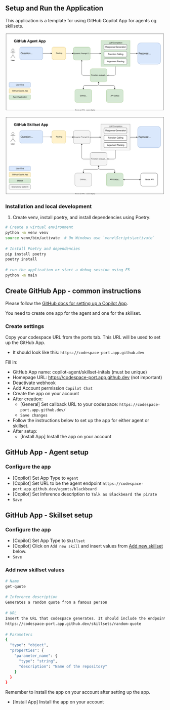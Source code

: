 ## Setup and Run the Application

This application is a template for using GitHub Copilot App for agents og skillsets.

![agents](docs/extensions-agent.drawio.svg)

![skillsets](docs/extensions-skillset.drawio.svg)

### Installation and local development

1. Create venv, install poetry, and install dependencies using Poetry:

```sh
# Create a virtual environment
python -m venv venv
source venv/bin/activate  # On Windows use `venv\Scripts\activate`

# Install Poetry and dependencies
pip install poetry
poetry install

# run the application or start a debug session using F5
python -m main
```
## Create GitHub App - common instructions

Please follow the [GitHub docs for setting up a Copilot App](https://docs.github.com/en/copilot/building-copilot-extensions/creating-a-copilot-extension/creating-a-github-app-for-your-copilot-extension#creating-a-github-app).

You need to create one app for the agent and one for the skillset.

### Create settings
Copy your codespace URL from the ports tab. This URL will be used to set up the GitHub App.
- It should look like this: `https://codespace-port.app.github.dev`

Fill in:
- GitHub App name: copilot-agent/skillset-initals (must be unique)
- Homepage URL: https://codespace-port.app.github.dev (not important)
- Deactivate webhook
- Add Account permission `Copilot Chat`
- Create the app on your account
- After creation:
  - [General] Set callback URL to your codespace: `https://codespace-port.app.github.dev/`
  - `Save changes`
- Follow the instructions below to set up the app for either agent or skillset.
- After setup:
  - [Install App] Install the app on your account

## GitHub App - Agent setup

### Configure the app

- [Copilot] Set App Type to `Agent`
- [Copilot] Set URL to be the agent endpoint `https://codespace-port.app.github.dev/agents/blackbeard`
- [Copilot] Set Inference description to `Talk as Blackbeard the pirate`
- `Save`


## GitHub App - Skillset setup

### Configure the app
- [Copilot] Set App Type to `Skillset`
- [Copilot] Click on `Add new skill` and insert values from [Add new skillset](#add-new-skillset) below.
- `Save`


### Add new skillset values
``` sh
# Name
get-quote

# Inference description
Generates a random quote from a famous person

# URL
Insert the URL that codespace generates. It should include the endpoint.
https://codespace-port.app.github.dev/skillsets/random-quote

# Parameters
{
  "type": "object",
  "properties": {
    "parameter_name": {
      "type": "string",
      "description": "Name of the repository"
    }
  }
}
```

Remember to install the app on your account after setting up the app.
- [Install App] Install the app on your account